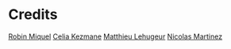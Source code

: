 Credits
=======

[Robin Miquel](https://github.com/m2cci-RML)
[Celia Kezmane](https://github.com/m2cci-CKE)
[Matthieu Lehugeur](https://github.com/m2cci-MLR)
[Nicolas Martinez](https://github.com/m2cci-NMZ)

